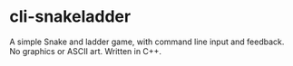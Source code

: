 cli-snakeladder
===============

A simple Snake and ladder game, with command line input and feedback. No graphics or ASCII art. Written in C++.
